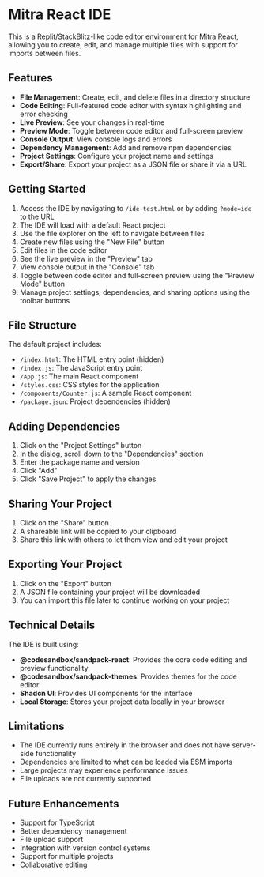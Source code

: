 # Mitra React IDE

This is a Replit/StackBlitz-like code editor environment for Mitra React, allowing you to create, edit, and manage multiple files with support for imports between files.

## Features

- **File Management**: Create, edit, and delete files in a directory structure
- **Code Editing**: Full-featured code editor with syntax highlighting and error checking
- **Live Preview**: See your changes in real-time
- **Preview Mode**: Toggle between code editor and full-screen preview
- **Console Output**: View console logs and errors
- **Dependency Management**: Add and remove npm dependencies
- **Project Settings**: Configure your project name and settings
- **Export/Share**: Export your project as a JSON file or share it via a URL

## Getting Started

1. Access the IDE by navigating to `/ide-test.html` or by adding `?mode=ide` to the URL
2. The IDE will load with a default React project
3. Use the file explorer on the left to navigate between files
4. Create new files using the "New File" button
5. Edit files in the code editor
6. See the live preview in the "Preview" tab
7. View console output in the "Console" tab
8. Toggle between code editor and full-screen preview using the "Preview Mode" button
9. Manage project settings, dependencies, and sharing options using the toolbar buttons

## File Structure

The default project includes:

- `/index.html`: The HTML entry point (hidden)
- `/index.js`: The JavaScript entry point
- `/App.js`: The main React component
- `/styles.css`: CSS styles for the application
- `/components/Counter.js`: A sample React component
- `/package.json`: Project dependencies (hidden)

## Adding Dependencies

1. Click on the "Project Settings" button
2. In the dialog, scroll down to the "Dependencies" section
3. Enter the package name and version
4. Click "Add"
5. Click "Save Project" to apply the changes

## Sharing Your Project

1. Click on the "Share" button
2. A shareable link will be copied to your clipboard
3. Share this link with others to let them view and edit your project

## Exporting Your Project

1. Click on the "Export" button
2. A JSON file containing your project will be downloaded
3. You can import this file later to continue working on your project

## Technical Details

The IDE is built using:

- **@codesandbox/sandpack-react**: Provides the core code editing and preview functionality
- **@codesandbox/sandpack-themes**: Provides themes for the code editor
- **Shadcn UI**: Provides UI components for the interface
- **Local Storage**: Stores your project data locally in your browser

## Limitations

- The IDE currently runs entirely in the browser and does not have server-side functionality
- Dependencies are limited to what can be loaded via ESM imports
- Large projects may experience performance issues
- File uploads are not currently supported

## Future Enhancements

- Support for TypeScript
- Better dependency management
- File upload support
- Integration with version control systems
- Support for multiple projects
- Collaborative editing
